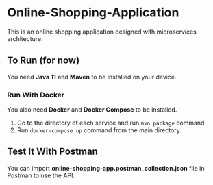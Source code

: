 # Online-Shopping-Application
This is an online shopping application designed with microservices architecture.

## To Run (for now)
You need <b>Java 11</b> and <b>Maven</b> to be installed on your device.

### Run With Docker
You also need <b>Docker</b> and <b>Docker Compose</b> to be installed.
1. Go to the directory of each service and run `mvn package` command.
2. Run `docker-compose up` command from the main directory.

## Test It With Postman
You can import <b>online-shopping-app.postman_collection.json</b> file in Postman to use the API.
